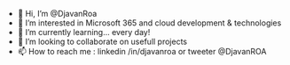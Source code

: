 - 👋 Hi, I’m @DjavanRoa
- 👀 I’m interested in Microsoft 365 and cloud development & technologies
- 🌱 I’m currently learning... every day!
- 💞️ I’m looking to collaborate on usefull projects
- 📫 How to reach me : linkedin /in/djavanroa or tweeter @DjavanROA

